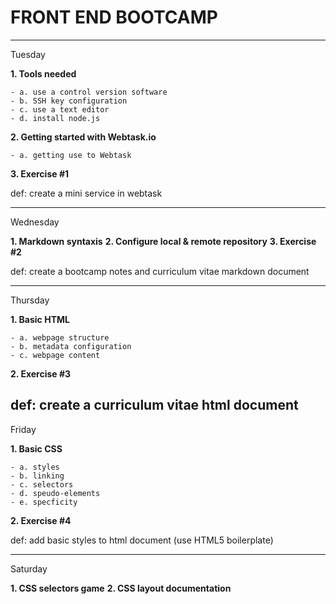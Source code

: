 # FRONT END BOOTCAMP
---

Tuesday

**1. Tools needed**

    - a. use a control version software
    - b. SSH key configuration
    - c. use a text editor
    - d. install node.js

**2. Getting started with Webtask.io**

    - a. getting use to Webtask

**3. Exercise #1**

def: create a mini service in webtask

---

Wednesday

**1. Markdown syntaxis**
**2. Configure local & remote repository**
**3. Exercise #2**

def: create a bootcamp notes and curriculum vitae markdown document

---

Thursday

**1. Basic HTML**

    - a. webpage structure
    - b. metadata configuration
    - c. webpage content

**2. Exercise #3**

def: create a curriculum vitae html document
---

Friday

**1. Basic CSS**

    - a. styles
    - b. linking
    - c. selectors
    - d. speudo-elements
    - e. specficity

**2. Exercise #4**

def: add basic styles to html document (use HTML5 boilerplate)

---

Saturday

**1. CSS selectors game**
**2. CSS layout documentation**


